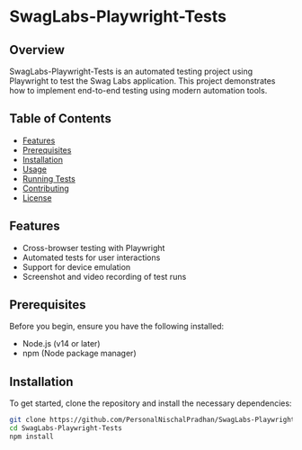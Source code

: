 # SwagLabs-Playwright-Tests

## Overview
SwagLabs-Playwright-Tests is an automated testing project using Playwright to test the Swag Labs application. This project demonstrates how to implement end-to-end testing using modern automation tools.

## Table of Contents
- [Features](#features)
- [Prerequisites](#prerequisites)
- [Installation](#installation)
- [Usage](#usage)
- [Running Tests](#running-tests)
- [Contributing](#contributing)
- [License](#license)

## Features
- Cross-browser testing with Playwright
- Automated tests for user interactions
- Support for device emulation
- Screenshot and video recording of test runs

## Prerequisites
Before you begin, ensure you have the following installed:
- Node.js (v14 or later)
- npm (Node package manager)

## Installation
To get started, clone the repository and install the necessary dependencies:

```bash
git clone https://github.com/PersonalNischalPradhan/SwagLabs-Playwright-Tests.git
cd SwagLabs-Playwright-Tests
npm install

